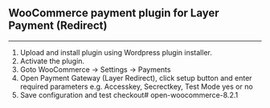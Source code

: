 ## WooCommerce payment plugin for Layer Payment (Redirect)
----------------------------------------------------------
1. Upload and install plugin using Wordpress plugin installer.
2. Activate the plugin.
3. Goto WooCommerce -> Settings -> Payments
4. Open Payment Gateway (Layer Redirect), click setup button and enter required parameters
e.g. Accesskey, Secrectkey, Test Mode yes or no
5. Save configuration and test checkout# open-woocommerce-8.2.1
